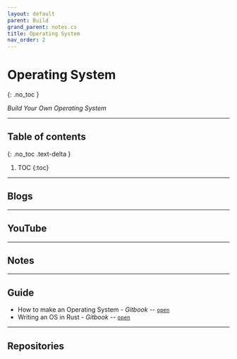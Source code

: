 ```yaml
---
layout: default
parent: Build
grand_parent: notes.cs
title: Operating System
nav_order: 2
---
```


# Operating System
{: .no_toc }

*Build Your Own Operating System*

---

## Table of contents
{: .no_toc .text-delta }

1. TOC
{:toc}

---

## Blogs

---

## YouTube

---

## Notes

---

## Guide

- How to make an Operating System - *Gitbook* -- [`open`](https://samypesse.gitbook.io/how-to-create-an-operating-system/)
- Writing an OS in Rust - *Gitbook* -- [`open`](https://os.phil-opp.com/)

---

## Repositories

